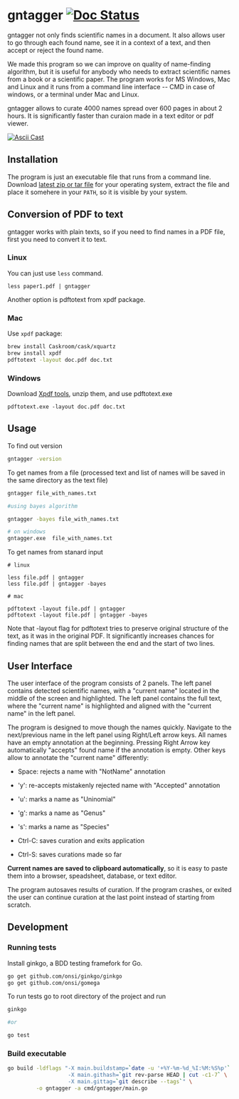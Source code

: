 # gntagger [![Doc Status][doc-img]][doc]

gntagger not only finds scientific names in a document. It also allows user to
go through each found name, see it in a context of a text, and then accept or
reject the found name.

We made this program so we can improve on quality of name-finding algorithm,
but it is useful for anybody who needs to extract scientific names from a book
or a scientific paper. The program works for MS Windows, Mac and Linux and it
runs from a command line interface -- CMD in case of windows, or a terminal
under Mac and Linux.

gntagger allows to curate 4000 names spread over 600 pages in about 2 hours. It
is significantly faster than curaion made in a text editor or pdf viewer.

[![Ascii Cast][asciicast-img]][asciicast]

## Installation

The  program is just an executable file that runs from a command line. Download
[latest zip or tar file][releases] for your operating system, extract the file
and place it somehere in your `PATH`, so it is visible by your system.

## Conversion of PDF to text

gntagger works with plain texts, so if you need to find names in a PDF file,
first you need to convert it to text.

### Linux

You can just use `less` command.

```
less paper1.pdf | gntagger
```

Another option is pdftotext from xpdf package.

### Mac

Use `xpdf` package:

```bash
brew install Caskroom/cask/xquartz
brew install xpdf
pdftotext -layout doc.pdf doc.txt
```

### Windows

Download [Xpdf tools][xpdf-tools], unzip them, and use pdftotext.exe

```
pdftotext.exe -layout doc.pdf doc.txt
```

## Usage

To find out version

```bash
gntagger -version
```

To get names from a file (processed text and list of names will be saved in the
same directory as the text file)

```bash
gntagger file_with_names.txt

#using bayes algorithm

gntagger -bayes file_with_names.txt

# on windows
gntagger.exe  file_with_names.txt
```

To get names from stanard input

```
# linux

less file.pdf | gntagger
less file.pdf | gntagger -bayes

# mac

pdftotext -layout file.pdf | gntagger
pdftotext -layout file.pdf | gntagger -bayes
```

Note that -layout flag for pdftotext tries to preserve original structure of
the text, as it was in the original PDF. It significantly increases chances for
finding names that are split between the end and the start of two lines.

## User Interface

The user interface of the program consists of 2 panels. The left panel
contains detected scientific names, with a "current name" located in the middle
of the screen and highlighted. The left panel contains the full text, where
the "current name" is highlighted and aligned with the "current name" in the
left panel.

The program is designed to move though the names quickly. Navigate to the
next/previous name in the left panel using Right/Left arrow keys. All names
have an empty annotation at the beginning. Pressing Right Arrow key
automatically "accepts" found name if the annotation is empty. Other keys
allow to annotate the "current name" differently:

* Space: rejects a name with "NotName" annotation

* 'y':   re-accepts mistakenly rejected name with "Accepted" annotation

* 'u':   marks a name as "Uninomial"

* 'g':   marks a name as "Genus"

* 's':  marks a name as "Species"

* Ctrl-C: saves curation and exits application

* Ctrl-S: saves curations made so far

**Current names are saved to clipboard automatically**, so it is easy to paste
them into a browser, speadsheet, database, or text editor.

The program autosaves results of curation. If the program crashes, or exited
the user can continue curation at the last point instead of starting from
scratch.

## Development

### Running tests

Install ginkgo, a BDD testing framefork for Go.

```bash
go get github.com/onsi/ginkgo/ginkgo
go get github.com/onsi/gomega
```

To run tests go to root directory of the project and run

```bash
ginkgo

#or

go test
```

### Build executable

```bash
go build -ldflags "-X main.buildstamp=`date -u '+%Y-%m-%d_%I:%M:%S%p'` \
                   -X main.githash=`git rev-parse HEAD | cut -c1-7` \
                   -X main.gittag=`git describe --tags`" \
         -o gntagger -a cmd/gntagger/main.go
```


[asciicast-img]: https://asciinema.org/a/wNfIt2TfZiyrAwJZKhuq5DkHV.png
[asciicast]: https://asciinema.org/a/wNfIt2TfZiyrAwJZKhuq5DkHV
[doc-img]: https://godoc.org/github.com/gnames/gntagger?status.png
[doc]: https://godoc.org/github.com/gnames/gntagger
[xpdf-tools]: https://www.xpdfreader.com/download.html
[releases]: https://github.com/gnames/gntagger/releases/latest
